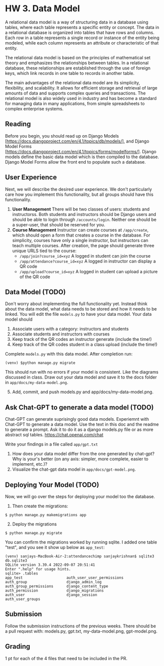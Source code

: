 # HW 3. Data Model
A relational data model is a way of structuring data in a database using tables, where each table represents a specific entity or concept. The data in a relational database is organized into tables that have rows and columns. Each row in a table represents a single record or instance of the entity being modeled, while each column represents an attribute or characteristic of that entity.

The relational data model is based on the principles of mathematical set theory and emphasizes the relationships between tables. In a relational database, these relationships are established through the use of foreign keys, which link records in one table to records in another table.

The main advantages of the relational data model are its simplicity, flexibility, and scalability. It allows for efficient storage and retrieval of large amounts of data and supports complex queries and transactions. The relational model is also widely used in industry and has become a standard for managing data in many applications, from simple spreadsheets to complex enterprise systems.

## Reading
Before you begin, you should read up on Django Models [https://docs.djangoproject.com/en/4.1/topics/db/models/], and Django Model Forms [https://docs.djangoproject.com/en/4.1/topics/forms/modelforms/].
Django models define the basic data model which is then compiled to the database. Django Model Forms allow the front end to populate such a database.

## User Experience
Next, we will describe the desired user experience. We don't particularly care how you implement this functionality, but all groups should have this functionality.

1. **User Management** There will be two classes of users: students and instructorss. Both students and instructors should be Django users and should be able to login through `/accounts/login`. Neither one should be a super-user, that should be reserved for you.
2. **Course Management** Instructor can create courses at `/app/create`, which should open a form that creates a course in the database. For simplicity, courses have only a single instructor, but instructors can teach multiple courses. After creation, the page should generate three unique URLS tied to the course:
   - `/app/join?course_id=xyz` A logged in student can join the course
   - `/app/attendance?course_id=xyz` A logged in instructor can display a QR code
   - `/app/upload?course_id=xyz` A logged in student can upload a picture of the QR code

## Data Model (TODO)
Don't worry about implementing the full functionality yet. Instead think about the data model, what data needs to be stored and how it needs to be linked. You will edit the file `models.py` to have your data model. Your data model should

1. Associate users with a category: instructors and students
2. Associate students and instructors with courses
3. Keep track of the QR codes an instructor generate (include the time!)
4. Keep track of the QR codes student in a class upload (include the time!)

Complete `models.py` with this data model. After completion run:
```
(venv) $python manage.py migrate
```
This should run with no errors if your model is consistent. Like the diagrams discussed in class. Draw out your data model and save it to the docs folder in `app/docs/my-data-model.png`.

5. Add, commit, and push models.py and app/docs/my-data-model.png.

## Ask Chat-GPT to generate a data model (TODO)
Chat-GPT can generate suprisingly good data models. Experiemnt with Chat-GPT to generate a data model. Use the text in this doc and the readme to generate a prompt. Ask it to do it as a django models.py file or as more abstract sql tables.
https://chat.openai.com/chat

Write your findings in a file called `app/gpt.txt`
1. How does your data model differ from the one generated by chat-gpt? Why is your's better (on any axis: simpler, more complete, easier to implement, etc.)?
2. Visualize the chat-gpt data model in `app/docs/gpt-model.png`.

## Deploying Your Model (TODO)
Now, we will go over the steps for deploying your model too the database.

1. Then create the migrations:
```
$ python manage.py makemigrations app
```

2. Deploy the migrations
```
$ python manage.py migrate
```

You can confirm the migrations worked by running sqlite. I added one table "test", and you see it show up below as `app_test`:
```
(venv) sanjays-MacBook-Air-2:attendancechimp sanjaykrishnan$ sqlite3 db.sqlite3 
SQLite version 3.39.4 2022-09-07 20:51:41
Enter ".help" for usage hints.
sqlite> .tables
app_test                    auth_user_user_permissions
auth_group                  django_admin_log          
auth_group_permissions      django_content_type       
auth_permission             django_migrations         
auth_user                   django_session            
auth_user_groups   
```
## Submission
Follow the submission instructions of the previous weeks. There should be a pull request with: models.py, gpt.txt, my-data-model.png, gpt-model.png.

## Grading
1 pt for each of the 4 files that need to be included in the PR.

